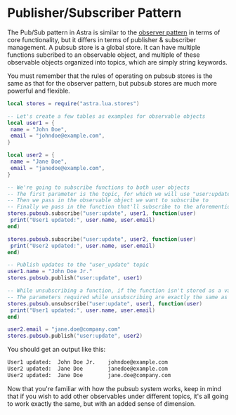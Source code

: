 # Publisher/Subscriber Pattern

The Pub/Sub pattern in Astra is similar to the [observer pattern](./observer_pattern.md) in terms of core functionality, but it differs in terms of publisher & subscriber management. A pubsub store is a global store. It can have multiple functions subcribed to an observable object, and multiple of these observable objects organized into topics, which are simply string keywords.

You must remember that the rules of operating on pubsub stores is the same as that for the observer pattern, but pubsub stores are much more powerful and flexible.

```lua
local stores = require("astra.lua.stores")

-- Let's create a few tables as examples for observable objects
local user1 = {
 name = "John Doe",
 email = "johndoe@example.com",
}

local user2 = {
 name = "Jane Doe",
 email = "janedoe@example.com",
}

-- We're going to subscribe functions to both user objects
-- The first parameter is the topic, for which we will use "user:update"
-- Then we pass in the observable object we want to subscribe to
-- Finally we pass in the function that'll subscribe to the aforementioned observable
stores.pubsub.subscribe("user:update", user1, function(user)
 print("User1 updated:", user.name, user.email)
end)

stores.pubsub.subscribe("user:update", user2, function(user)
 print("User2 updated:", user.name, user.email)
end)

-- Publish updates to the "user_update" topic
user1.name = "John Doe Jr."
stores.pubsub.publish("user:update", user1)

-- While unsubscribing a function, if the function isn't stored as a variable, you must match it exactly
-- The parameters required while unsubscribing are exactly the same as while subscribing.
stores.pubsub.unsubscribe("user:update", user1, function(user)
 print("User1 updated:", user.name, user.email)
end)

user2.email = "jane.doe@company.com"
stores.pubsub.publish("user:update", user2)
```

You should get an output like this:

```txt
User1 updated:  John Doe Jr.    johndoe@example.com
User2 updated:  Jane Doe        janedoe@example.com
User2 updated:  Jane Doe        jane.doe@company.com
```

Now that you're familiar with how the pubsub system works, keep in mind that if you wish to add other observables under different topics, it's all going to work exactly the same, but with an added sense of dimension.
